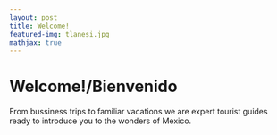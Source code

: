 ```yaml
---
layout: post
title: Welcome!
featured-img: tlanesi.jpg
mathjax: true
---
```


# Welcome!/Bienvenido

From bussiness trips to familiar vacations we are expert tourist guides ready to introduce you to the wonders of Mexico.
